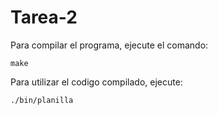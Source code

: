 # Tarea-2

Para compilar el programa, ejecute el comando:

    make

Para utilizar el codigo compilado, ejecute:

    ./bin/planilla